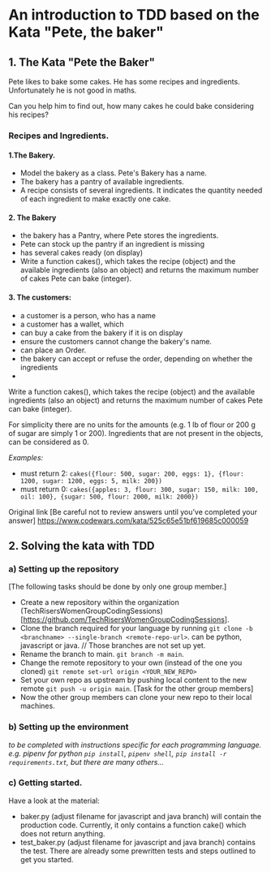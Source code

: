 # An introduction to TDD based on the Kata "Pete, the baker"

## 1. The Kata "Pete the Baker"

Pete likes to bake some cakes. He has some recipes and ingredients. Unfortunately he is not good in maths.

Can you help him to find out, how many cakes he could bake considering his recipes?

### Recipes and Ingredients. 

#### 1.The Bakery.
- Model the bakery as a class. Pete's Bakery has a name.    
- The bakery has a pantry of available ingredients. 
- A recipe consists of several ingredients. It indicates the quantity needed of each ingredient to make exactly one cake.


#### 2. The Bakery 
- the bakery has a Pantry, where Pete stores the ingredients. 
- Pete can stock up the pantry if an ingredient is missing
- has several cakes ready (on display)
- Write a function cakes(), which takes the recipe (object) and the available ingredients (also an object) and returns the maximum number of cakes Pete can bake (integer).




#### 3. The customers: 
- a customer is a person, who has a name
- a customer has a wallet, which 
- can buy a cake from the bakery if it is on display
- ensure the customers cannot change the bakery's name. 
- can place an Order. 
- the bakery can accept or refuse the order, depending on whether the ingredients 
- 




Write a function cakes(), which takes the recipe (object) and the available ingredients (also an object) and returns the maximum number of cakes Pete can bake (integer).

For simplicity there are no units for the amounts (e.g. 1 lb of flour or 200 g of sugar are simply 1 or 200). Ingredients that are not present in the objects, can be considered as 0.

_Examples:_
- must return 2:
 `cakes({flour: 500, sugar: 200, eggs: 1}, {flour: 1200, sugar: 1200, eggs: 5, milk: 200})` 
- must return 0:
  `cakes({apples: 3, flour: 300, sugar: 150, milk: 100, oil: 100}, {sugar: 500, flour: 2000, milk: 2000})`

Original link [Be careful not to review answers until you’ve completed your answer] https://www.codewars.com/kata/525c65e51bf619685c000059

## 2. Solving the kata with TDD

### a) Setting up the repository
[The following tasks should be done by only one group member.]
- Create a new repository within the organization (TechRisersWomenGroupCodingSessions)[https://github.com/TechRisersWomenGroupCodingSessions].
- Clone the branch required for your language by running `git clone -b <branchname> --single-branch <remote-repo-url>`. <branchname> can be python, javascript or java. // Those branches are not set up yet.     
- Rename the branch to main. `git branch -m main`.
- Change the remote repository to your own (instead of the one you cloned) `git remote set-url origin <YOUR_NEW_REPO>`
- Set your own repo as upstream by pushing local content to the new remote `git push -u origin main`. 
[Task for the other group members]
- Now the other group members can clone your new repo to their local machines.

### b) Setting up the environment
_to be completed with instructions specific for each programming language. e.g. pipenv for python `pip install`, `pipenv shell`, `pip install -r requirements.txt`, but there are many others..._

### c) Getting started.
Have a look at the material:
- baker.py (adjust filename for javascript and java branch) will contain the production code. Currently, it only contains a function cake() which does not return anything. 
-  test_baker.py (adjust filename for javascript and java branch) contains the test. There are already some prewritten tests and steps outlined to get you started. 


